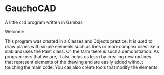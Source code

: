 # GauchoCAD
A little cad program written in Gambas

Welcome

This program was created in a Classes and Objects practice. It is used to draw planes with simple elements such as lines or more complex ones like a slab and uses the Paint class. On the farm there is such a demonstration. As programmers that we are, it also helps us learn by creating new routines that represent elements of the drawing and are easily added without touching the main code. You can also create tools that modify the elements.

